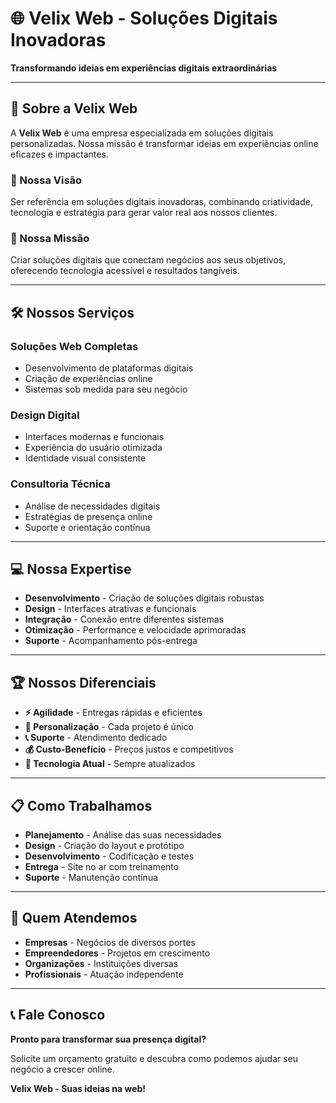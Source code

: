 # 🌐 Velix Web - Soluções Digitais Inovadoras

**Transformando ideias em experiências digitais extraordinárias**

---

## 💼 Sobre a Velix Web

A **Velix Web** é uma empresa especializada em soluções digitais personalizadas. Nossa missão é transformar ideias em experiências online eficazes e impactantes.

### 🎯 Nossa Visão
Ser referência em soluções digitais inovadoras, combinando criatividade, tecnologia e estratégia para gerar valor real aos nossos clientes.

### 🚀 Nossa Missão  
Criar soluções digitais que conectam negócios aos seus objetivos, oferecendo tecnologia acessível e resultados tangíveis.

---

## 🛠️ Nossos Serviços

### **Soluções Web Completas**
- Desenvolvimento de plataformas digitais
- Criação de experiências online
- Sistemas sob medida para seu negócio

### **Design Digital**
- Interfaces modernas e funcionais
- Experiência do usuário otimizada
- Identidade visual consistente

### **Consultoria Técnica**
- Análise de necessidades digitais
- Estratégias de presença online
- Suporte e orientação contínua

---

## 💻 Nossa Expertise

- **Desenvolvimento** - Criação de soluções digitais robustas
- **Design** - Interfaces atrativas e funcionais
- **Integração** - Conexão entre diferentes sistemas
- **Otimização** - Performance e velocidade aprimoradas
- **Suporte** - Acompanhamento pós-entrega

---

## 🏆 Nossos Diferenciais

- **⚡ Agilidade** - Entregas rápidas e eficientes
- **🎯 Personalização** - Cada projeto é único
- **📞 Suporte** - Atendimento dedicado
- **💰 Custo-Benefício** - Preços justos e competitivos
- **🔄 Tecnologia Atual** - Sempre atualizados

---

## 📋 Como Trabalhamos

- **Planejamento** - Análise das suas necessidades
- **Design** - Criação do layout e protótipo
- **Desenvolvimento** - Codificação e testes
- **Entrega** - Site no ar com treinamento
- **Suporte** - Manutenção contínua

---

## 🎯 Quem Atendemos

- **Empresas** - Negócios de diversos portes
- **Empreendedores** - Projetos em crescimento
- **Organizações** - Instituições diversas
- **Profissionais** - Atuação independente

---

## 📞 Fale Conosco

**Pronto para transformar sua presença digital?**

Solicite um orçamento gratuito e descubra como podemos ajudar seu negócio a crescer online.

**Velix Web - Suas ideias na web!**